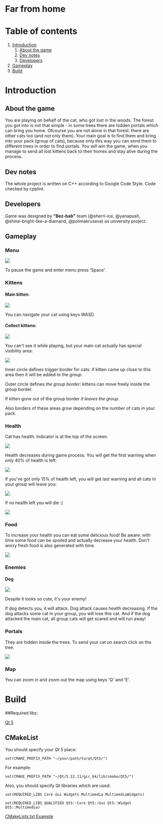 # Far from home

# Table of contents
1. [Introduction](#introduction)
    1. [About the game](#about)
    2. [Dev notes](#devnotes)
    3. [Developers](#developers)
2. [Gameplay](#gameplay)
3. [Build](#build)

# Introduction <a name="introduction"></a>

## About the game <a name="about"></a>
You are playing on behalf of the cat, who got lost in the woods. The forest you 
got into is not that simple - in some trees there are hidden portals which
can bring you home. Ofcourse you are not alone in that forest: there are other 
cats too (and not only them). Your main goal is to find them and bring into your
pack (group of cats), because only this way you can send them to different trees in order to find portals. You
will win the game, when you manage to send all lost kittens back to their homes 
and stay alive during the process.

## Dev notes <a name="devnotes"></a>

The whole project is written on C++ according to Google Code Style.
Code checked by cpplint.

## Developers <a name="developers"></a>
Game was designed by **"Bez-bab"** team (@sherri-ice, @yanapush, @shine-bright-like-a-diamand, @polimakruseva) as university project.

## Gameplay <a name="gameplay"></a>
### Menu

![](https://github.com/sherri-ice/far-from-home/blob/readme/images/markdown/Screenshot%20from%202021-10-28%2009-00-13.png)

To pause the game and enter menu press 'Space'.

### Kittens
#### Main kitten:

![](https://github.com/sherri-ice/far-from-home/blob/readme/images/markdown/kitten.jpg)

You can navigate your cat using keys _WASD._

#### Collect kittens:


![](https://github.com/sherri-ice/far-from-home/blob/readme/images/markdown/kittens.jpg)


You can't see it while playing, but your main cat actually has special visibility
area:

![](https://github.com/sherri-ice/far-from-home/blob/readme/images/markdown/radius.jpg)

Inner circle defines trigger border for cats: if kitten came up close to this 
area then it will be added to the _group_.

Outer circle defines _the group border_: kittens can move freely inside the group 
border.

If kitten gone out of the group border _it leaves the group._

Also borders of these areas grow depending on the number of cats in your pack. 

### Health
Cat has health. Indicator is at the top of the screen:

![](https://github.com/sherri-ice/far-from-home/blob/readme/images/markdown/full.jpg)

Health decreases during game process. You will get the first warning when only 40% 
of health is left:

![](https://github.com/sherri-ice/far-from-home/blob/readme/images/markdown/middle_health.jpg)


 If you've got only 15% of health left, you will get last warning and all cats in
 your group will leave you:

![](https://github.com/sherri-ice/far-from-home/blob/readme/images/markdown/no_healtj.jpg)

If no health left you will die :(

![](https://github.com/sherri-ice/far-from-home/blob/readme/images/markdown/die.jpg)


### Food
To increase your health you can eat some delicious food! Be aware: with time
some food can be spoiled and actually decrease your health. Don't worry fresh 
food is also generated with time.

![](https://github.com/sherri-ice/far-from-home/blob/readme/images/markdown/food.jpg)

### Enemies
#### Dog

![](https://github.com/sherri-ice/far-from-home/blob/readme/images/markdown/dog.jpg)

Despite it looks so cute, it's your enemy!

If dog detects you, it will attack. 
Dog attack causes health decreasing. If the dog attacks some cat in your group, 
you will lose this cat.
And if the dog attacked the main cat, all group cats will get scared and will 
run away!

### Portals

They are hidden inside the trees. To send your cat on search click on the tree.

![](https://github.com/sherri-ice/far-from-home/blob/readme/images/markdown/portak.jpg)

### Map

[comment]: <> (By pressing key `Q` and)

You can zoom in and zoom out the map using keys 'Q' and 'E'.

# Build <a name="build"></a>

##Required libs:

[Qt 5](https://www.qt.io/ "Qt's homepage")

##  CMakeList
You should specify your _Qt 5_ place:

`set(CMAKE_PREFIX_PATH "~/your/path/to/qt/Qt5/")`

For example:

`set(CMAKE_PREFIX_PATH "~/Qt/5.12.11/gcc_64/lib/cmake/Qt5/")`

Also, you should specify Qt libraries which are used:

`set(REQUIRED_LIBS Core Gui Widgets Multimedia MultimediaWidgets)`

`set(REQUIRED_LIBS_QUALIFIED Qt5::Core Qt5::Gui Qt5::Widget Qt5::Multimedia)`

[CMakeLists.txt Example](https://www.qt.io/ "CMakeLists.txt Example")

